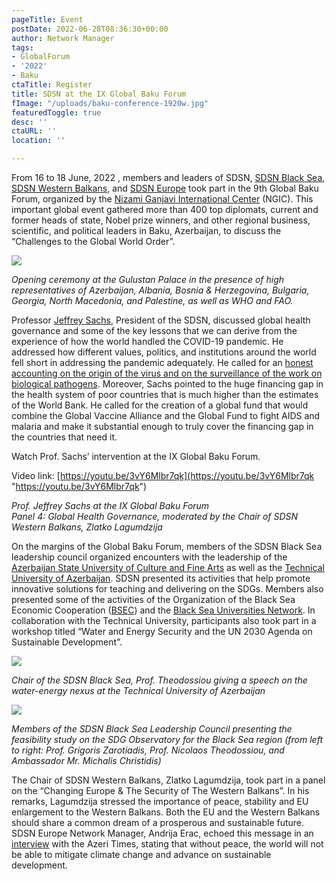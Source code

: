 ```yaml
---
pageTitle: Event
postDate: 2022-06-28T08:36:30+00:00
author: Network Manager
tags:
- GlobalForum
- '2022'
- Baku
ctaTitle: Register
title: SDSN at the IX Global Baku Forum
fImage: "/uploads/baku-conference-1920w.jpg"
featuredToggle: true
desc: ''
ctaURL: ''
location: ''

---
```

From 16 to 18 June, 2022 , members and leaders of SDSN, [SDSN Black Sea](http://sdsn-blacksea.auth.gr/), [SDSN Western Balkans](https://www.unsdsn.org/western-balkans), and [SDSN Europe](https://sdsn.eu/) took part in the 9th Global Baku Forum, organized by the [Nizami Ganjavi International Center](http://nizamiganjavi-ic.org/aboutus) (NGIC). This important global event gathered more than 400 top diplomats, current and former heads of state, Nobel prize winners, and other regional business, scientific, and political leaders in Baku, Azerbaijan, to discuss the “Challenges to the Global World Order”.

![](https://lirp.cdn-website.com/6f2c9f57/dms3rep/multi/opt/Baku+conference-1920w.jpg)

_Opening ceremony at the Gulustan Palace in the presence of high representatives of Azerbaijan, Albania, Bosnia & Herzegovina, Bulgaria, Georgia, North Macedonia, and Palestine, as well as WHO and FAO._

Professor [Jeffrey Sachs](mailto:jeff.sachs@unsdsn.org), President of the SDSN, discussed global health governance and some of the key lessons that we can derive from the experience of how the world handled the COVID-19 pandemic. He addressed how different values, politics, and institutions around the world fell short in addressing the pandemic adequately. He called for an [honest accounting on the origin of the virus and on the surveillance of the work on biological pathogens](https://www.pnas.org/doi/full/10.1073/pnas.2202769119). Moreover, Sachs pointed to the huge financing gap in the health system of poor countries that is much higher than the estimates of the World Bank. He called for the creation of a global fund that would combine the Global Vaccine Alliance and the Global Fund to fight AIDS and malaria and make it substantial enough to truly cover the financing gap in the countries that need it.

Watch Prof. Sachs’ intervention at the IX Global Baku Forum.

Video link: [https://youtu.be/3vY6Mlbr7qk](https://youtu.be/3vY6Mlbr7qk "https://youtu.be/3vY6Mlbr7qk")

_Prof. Jeffrey Sachs at the IX Global Baku Forum  
Panel 4: Global Health Governance, moderated by the Chair of SDSN Western Balkans, Zlatko Lagumdzija_

On the margins of the Global Baku Forum, members of the SDSN Black Sea leadership council organized encounters with the leadership of the [Azerbaijan State University of Culture and Fine Arts](https://www.admiu.edu.az/en.php) as well as the [Technical University of Azerbaijan](http://www.aztu.edu.az/azp/). SDSN presented its activities that help promote innovative solutions for teaching and delivering on the SDGs. Members also presented some of the activities of the Organization of the Black Sea Economic Cooperation ([BSEC](http://www.bsec-organization.org/)) and the [Black Sea Universities Network](https://bsun.org/). In collaboration with the Technical University, participants also took part in a workshop titled “Water and Energy Security and the UN 2030 Agenda on Sustainable Development”.

![](https://lirp.cdn-website.com/6f2c9f57/dms3rep/multi/opt/Baku+conference+2-1920w.jpg)

_Chair of the SDSN Black Sea, Prof. Theodossiou giving a speech on the water-energy nexus at the Technical University of Azerbaijan_

![](https://lirp.cdn-website.com/6f2c9f57/dms3rep/multi/opt/Baku+conference+3-1920w.jpg)

_Members of the SDSN Black Sea Leadership Council presenting the feasibility study on the SDG Observatory for the Black Sea region (from left to right: Prof. Grigoris Zarotiadis, Prof. Nicolaos Theodossiou, and Ambassador Mr. Michalis Christidis)_

The Chair of SDSN Western Balkans, Zlatko Lagumdzija, took part in a panel on the “Changing Europe & The Security of The Western Balkans”. In his remarks, Lagumdzija stressed the importance of peace, stability and EU enlargement to the Western Balkans. Both the EU and the Western Balkans should share a common dream of a prosperous and sustainable future. SDSN Europe Network Manager, Andrija Erac, echoed this message in an [interview](https://azeritimes.com/2022/06/16/andrija-erac-global-baku-forum-helps-to-find-common-solutions/) with the Azeri Times, stating that without peace, the world will not be able to mitigate climate change and advance on sustainable development.